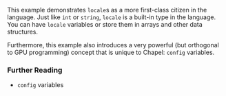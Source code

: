 This example demonstrates `locale`s as a more first-class citizen in the
language. Just like `int` or `string`, `locale` is a built-in type in the
language. You can have `locale` variables or store them in arrays and other data
structures.

Furthermore, this example also introduces a very powerful (but orthogonal to GPU
programming) concept that is unique to Chapel: `config` variables.

### Further Reading
- `config` variables
